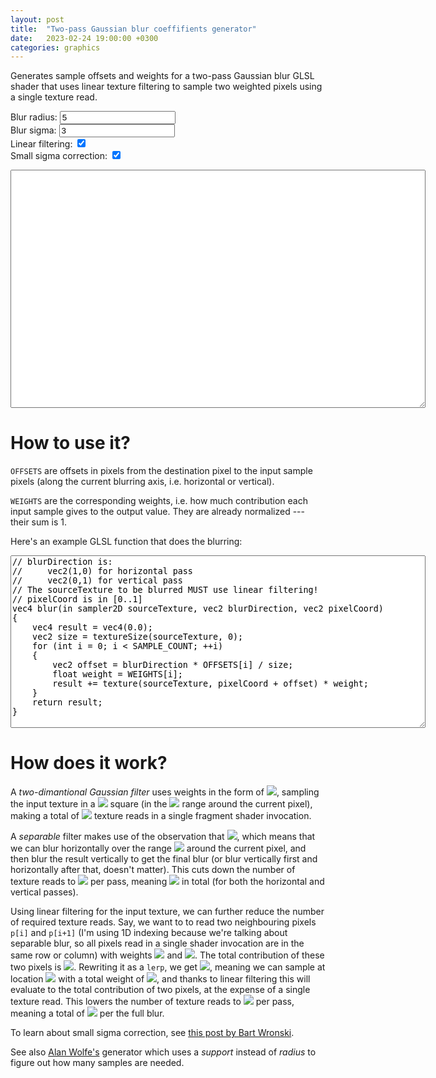 ```yaml
---
layout: post
title:  "Two-pass Gaussian blur coeffifients generator"
date:   2023-02-24 19:00:00 +0300
categories: graphics
---
```


<style>
.input-error{
  outline: 2px solid red;
}
</style>

Generates sample offsets and weights for a two-pass Gaussian blur GLSL shader that uses linear texture filtering to sample two weighted pixels using a single texture read.

<form>
<label for="radius">Blur radius:</label>
<input id="radius" value="5">
<br>
<label for="sigma">Blur sigma:</label>
<input id="sigma" value="3">
<br>
<label for="linear">Linear filtering:</label>
<input type="checkbox" id="linear" checked>
<br>
<label for="correction">Small sigma correction:</label>
<input type="checkbox" id="correction" checked>
</form>

<div id="warning" style="color: red"></div>

<textarea id="result" cols="80" rows="25" readonly></textarea>

<br>

<script defer>

function isNonNegativeInteger(text)
{
    return (text == "") || (!isNaN(text) && !isNaN(parseFloat(text)) && ((parseFloat(text) % 1) == 0) && ((+text) >= 0));
}

function isNonNegativeFloat(text)
{
    return (text == "") || (!isNaN(text) && !isNaN(parseFloat(text)) && ((+text) >= 0));
}

// From https://stackoverflow.com/a/469362/2315602
function setInputFilter(textbox, inputFilter, errMsg) {
  [ "input", "keydown", "keyup", "mousedown", "mouseup", "select", "contextmenu", "drop", "focusout" ].forEach(function(event) {
    textbox.addEventListener(event, function(e) {
      if (inputFilter(this.value)) {
        // Accepted value.
        if ([ "keydown", "mousedown", "focusout" ].indexOf(e.type) >= 0){
          this.classList.remove("input-error");
          this.setCustomValidity("");
        }

        this.oldValue = this.value;
        this.oldSelectionStart = this.selectionStart;
        this.oldSelectionEnd = this.selectionEnd;
      }
      else if (this.hasOwnProperty("oldValue")) {
        // Rejected value: restore the previous one.
        this.classList.add("input-error");
        this.setCustomValidity(errMsg);
        this.reportValidity();
        this.value = this.oldValue;
        this.setSelectionRange(this.oldSelectionStart, this.oldSelectionEnd);
      }
      else {
        // Rejected value: nothing to restore.
        this.value = "";
      }
    });
  });
}

var radiusInput = document.getElementById("radius");
var sigmaInput = document.getElementById("sigma");
var linearInput = document.getElementById("linear");
var correctionInput = document.getElementById("correction");
var resultTextArea = document.getElementById('result');
var warningDiv = document.getElementById('warning');

setInputFilter(radiusInput, isNonNegativeInteger, "Must be a nonnegative integer");
setInputFilter(sigmaInput, isNonNegativeFloat, "Must be a nonnegative floating-point");

// From https://hewgill.com/picomath/javascript/erf.js.html
function erf(x) {
    // constants
    var a1 =  0.254829592;
    var a2 = -0.284496736;
    var a3 =  1.421413741;
    var a4 = -1.453152027;
    var a5 =  1.061405429;
    var p  =  0.3275911;

    // Save the sign of x
    var sign = 1;
    if (x < 0) {
        sign = -1;
    }
    x = Math.abs(x);

    // A&S formula 7.1.26
    var t = 1.0/(1.0 + p*x);
    var y = 1.0 - (((((a5*t + a4)*t) + a3)*t + a2)*t + a1)*t*Math.exp(-x*x);

    return sign*y;
}

function update()
{
    if (radiusInput.value == "") return;
    if (sigmaInput.value == "") return;

    const radius = parseInt(radiusInput.value);
    const sigma = parseFloat(sigmaInput.value);
    const linear = linearInput.checked;
    const correction = correctionInput.checked;

    if (sigma == 0.0) return;

    var weights = [];
    let sumWeights = 0.0;
    for (let i = -radius; i <= radius; i++)
    {
        let w = 0;
        if (correction)
        {  
            w = (erf((i + 0.5) / sigma / Math.sqrt(2)) - erf((i - 0.5) / sigma / Math.sqrt(2))) / 2;
        }
        else
        {
            w = Math.exp(- i * i / sigma / sigma);
        }
        sumWeights += w;
        weights.push(w);
    }

    for (let i in weights)
        weights[i] /= sumWeights;

    var offsets = [];
    var newWeights = [];

    let hasZeros = false;

    if (linear)
    {
        for (let i = -radius; i <= radius; i += 2)
        {
            if (i == radius)
            {
                offsets.push(i);
                newWeights.push(weights[i + radius]);
            }
            else
            {
                const w0 = weights[i + radius + 0];
                const w1 = weights[i + radius + 1];

                const w = w0 + w1;
                if (w > 0)
                {
                    offsets.push(i + w1 / w);
                }
                else
                {
                    hasZeros = true;
                    offsets.push(i);
                }
                newWeights.push(w);
            }
        }
    }
    else
    {
        for (let i = -radius; i <= radius; i++)
        {
            offsets.push(i);
        }

        for (let w of weights)
            if (w == 0.0)
                hasZeros = true;

        newWeights = weights;
    }

    if (hasZeros)
        warningDiv.innerHTML = "Some weights are equal to zero; try using a smaller radius or a bigger sigma";
    else
        warningDiv.innerHTML = "<br>";

    let result = "";

    const N = newWeights.length;

    result += `const int SAMPLE_COUNT = ${N};\n\n`;

    result += `const float OFFSETS[${N}] = float[${N}](\n`;
    for (let i in offsets)
    {
        if (i > 0)
            result += ",\n";
        result += "    ";
        result += offsets[i];
    }
    result += "\n);\n\n";

    result += `const float WEIGHTS[${N}] = float[${N}](\n`;
    for (let i in newWeights)
    {
        if (i > 0)
            result += ",\n";
        result += "    ";
        result += newWeights[i];
    }
    result += "\n);\n\n";

    resultTextArea.value = result;

    const rows = result.split(/\n/).length;
    resultTextArea.rows = rows;
}

update();

radiusInput.oninput = update;
sigmaInput.oninput = update;
linearInput.oninput = update;
correctionInput.oninput = update;

</script>

# How to use it?

`OFFSETS` are offsets in pixels from the destination pixel to the input sample pixels (along the current blurring axis, i.e. horizontal or vertical).

`WEIGHTS` are the corresponding weights, i.e. how much contribution each input sample gives to the output value. They are already normalized --- their sum is 1.

Here's an example GLSL function that does the blurring:

<textarea id="example" cols="80" rows="18" readonly>
// blurDirection is:
//     vec2(1,0) for horizontal pass
//     vec2(0,1) for vertical pass
// The sourceTexture to be blurred MUST use linear filtering!
// pixelCoord is in [0..1]
vec4 blur(in sampler2D sourceTexture, vec2 blurDirection, vec2 pixelCoord)
{
    vec4 result = vec4(0.0);
    vec2 size = textureSize(sourceTexture, 0);
    for (int i = 0; i < SAMPLE_COUNT; ++i)
    {
        vec2 offset = blurDirection * OFFSETS[i] / size;
        float weight = WEIGHTS[i];
        result += texture(sourceTexture, pixelCoord + offset) * weight;
    }
    return result;
}
</textarea>

<br>

# How does it work?

A *two-dimantional Gaussian filter* uses weights in the form of <img src="https://latex.codecogs.com/png.image?\dpi{110}\exp\left(-\frac{x^2+y^2}{\sigma^2}\right)">, sampling the input texture in a <img src="https://latex.codecogs.com/png.image?\dpi{110}(2N+1)\times(2N+1)"> square (in the <img src="https://latex.codecogs.com/png.image?\dpi{110}[-N..N]\times[-N..N]"> range around the current pixel), making a total of <img src="https://latex.codecogs.com/png.image?\dpi{110}(2N+1)^2"> texture reads in a single fragment shader invocation.

A *separable* filter makes use of the observation that <img src="https://latex.codecogs.com/png.image?\dpi{110}\exp\left(-\frac{x^2+y^2}{\sigma^2}\right)=\exp\left(-\frac{x^2}{\sigma^2}\right)\cdot\exp\left(-\frac{y^2}{\sigma^2}\right)">, which means that we can blur horizontally over the range <img src="https://latex.codecogs.com/png.image?\dpi{110}[-N..N]"> around the current pixel, and then blur the result vertically to get the final blur (or blur vertically first and horizontally after that, doesn't matter). This cuts down the number of texture reads to <img src="https://latex.codecogs.com/png.image?\dpi{110}2N+1"> per pass, meaning <img src="https://latex.codecogs.com/png.image?\dpi{110}4N+2"> in total (for both the horizontal and vertical passes).

Using linear filtering for the input texture, we can further reduce the number of required texture reads. Say, we want to to read two neighbouring pixels `p[i]` and `p[i+1]` (I'm using 1D indexing because we're talking about separable blur, so all pixels read in a single shader invocation are in the same row or column) with weights <img src="https://latex.codecogs.com/png.image?\dpi{110}w_0"> and <img src="https://latex.codecogs.com/png.image?\dpi{110}w_1">. The total contribution of these two pixels is <img src="https://latex.codecogs.com/png.image?\dpi{110}w_0%20p_i%20+%20w_1%20p_{i+1}">. Rewriting it as a `lerp`, we get <img src="https://latex.codecogs.com/png.image?\dpi{110}w_0%20p_i%20+%20w_1%20p_{i+1}%20=%20(w_0%20+%20w_1)%20\text{lerp}\left(p_i,%20p_{i+1},%20\frac{w_1}{w_0+w_1}\right)">, meaning we can sample at location <img src="https://latex.codecogs.com/png.image?\dpi{110}i+\frac{w_1}{w_0+w_1}"> with a total weight of <img src="https://latex.codecogs.com/png.image?\dpi{110}w_0+w_1">, and thanks to linear filtering this will evaluate to the total contribution of two pixels, at the expense of a single texture read. This lowers the number of texture reads to <img src="https://latex.codecogs.com/png.image?\dpi{110}N+1"> per pass, meaning a total of <img src="https://latex.codecogs.com/png.image?\dpi{110}2N+2"> per the full blur.

To learn about small sigma correction, see <a href="https://bartwronski.com/2021/10/31/practical-gaussian-filter-binomial-filter-and-small-sigma-gaussians/">this post by Bart Wronski</a>.

See also <a href="http://demofox.org/gauss.html">Alan Wolfe's</a> generator which uses a *support* instead of *radius* to figure out how many samples are needed.